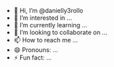 - 👋 Hi, I’m @danielly3rollo
- 👀 I’m interested in ...
- 🌱 I’m currently learning ...
- 💞️ I’m looking to collaborate on ...
- 📫 How to reach me ...
- 😄 Pronouns: ...
- ⚡ Fun fact: ...

<!---
danielly3rollo/danielly3rollo is a ✨ special ✨ repository because its `README.md` (this file) appears on your GitHub profile.
You can click the Preview link to take a look at your changes.
--->
